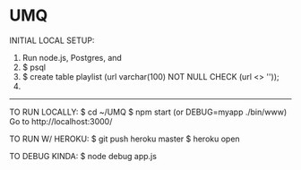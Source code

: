 # UMQ

INITIAL LOCAL SETUP:
1. Run node.js, Postgres, and
2. $ psql
2. $ create table playlist (url varchar(100) NOT NULL CHECK (url <> ''));
3.

------

TO RUN LOCALLY:
$ cd ~/UMQ
$ npm start (or DEBUG=myapp ./bin/www)
Go to http://localhost:3000/

TO RUN W/ HEROKU:
$ git push heroku master
$ heroku open


TO DEBUG KINDA:
$ node debug app.js
